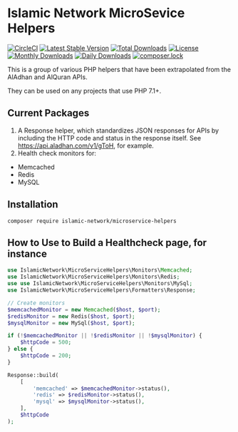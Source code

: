 # Islamic Network MicroSevice Helpers
[![CircleCI](https://circleci.com/gh/islamic-network/microservice-helpers.svg?style=shield)](https://circleci.com/gh/islamic-network/microservice-helpers)
[![Latest Stable Version](https://poser.pugx.org/islamic-network/microservice-helpers/v/stable)](https://packagist.org/packages/islamic-network/microservice-helpers)
[![Total Downloads](https://poser.pugx.org/islamic-network/microservice-helpers/downloads)](https://packagist.org/packages/islamic-network/microservice-helpers)
[![License](https://poser.pugx.org/islamic-network/microservice-helpers/license)](https://packagist.org/packages/islamic-network/microservice-helpers)
[![Monthly Downloads](https://poser.pugx.org/islamic-network/microservice-helpers/d/monthly)](https://packagist.org/packages/islamic-network/microservice-helpers)
[![Daily Downloads](https://poser.pugx.org/islamic-network/microservice-helpers/d/daily)](https://packagist.org/packages/islamic-network/microservice-helpers)
[![composer.lock](https://poser.pugx.org/islamic-network/microservice-helpers/composerlock)](https://packagist.org/packages/islamic-network/microservice-helpers)

This is a group of various PHP helpers that have been extrapolated from the AlAdhan and AlQuran APIs.

They can be used on any projects that use PHP 7.1+.

## Current Packages
1. A Response helper, which standardizes JSON responses for APIs by including the HTTP code and status in the response itself. See https://api.aladhan.com/v1/gToH, for example.
2. Health check monitors for:
  * Memcached
  * Redis
  * MySQL

## Installation
```
composer require islamic-network/microservice-helpers
```

## How to Use to Build a Healthcheck page, for instance

```php
use IslamicNetwork\MicroServiceHelpers\Monitors\Memcached;
use IslamicNetwork\MicroServiceHelpers\Monitors\Redis;
use use IslamicNetwork\MicroServiceHelpers\Monitors\MySql;
use IslamicNetwork\MicroServiceHelpers\Formatters\Response;

// Create monitors
$memcachedMonitor = new Memcached($host, $port);
$redisMonitor = new Redis($host, $port);
$mysqlMonitor = new MySql($host, $port);

if (!$memcachedMonitor || !$redisMonitor || !$mysqlMonitor) {
    $httpCode = 500;
} else {
    $httpCode = 200;
}

Response::build(
    [ 
        'memcached' => $memcachedMonitor->status(),
        'redis' => $redisMonitor->status(),
        'mysql' => $mysqlMonitor->status(),
    ],
    $httpCode
);
```

 





